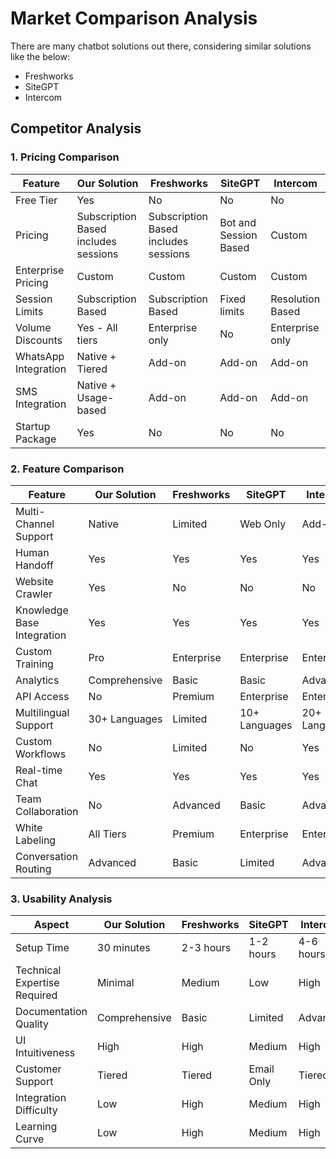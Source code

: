 # Market Comparison Analysis

There are many chatbot solutions out there, considering similar solutions like the below:
- Freshworks
- SiteGPT
- Intercom



## Competitor Analysis

### 1. Pricing Comparison
| Feature | Our Solution | Freshworks | SiteGPT | Intercom |
|---------|--------------|------------|----------|-----------|
| Free Tier | Yes | No | No | No |
| Pricing | Subscription Based includes sessions| Subscription Based includes sessions | Bot and Session Based | Custom |
| Enterprise Pricing | Custom | Custom | Custom | Custom |
| Session Limits | Subscription Based | Subscription Based | Fixed limits | Resolution Based |
| Volume Discounts | Yes - All tiers | Enterprise only | No | Enterprise only |
| WhatsApp Integration | Native + Tiered | Add-on | Add-on | Add-on |
| SMS Integration | Native + Usage-based | Add-on | Add-on | Add-on |
| Startup Package | Yes | No | No | No |



### 2. Feature Comparison

| Feature | Our Solution | Freshworks | SiteGPT | Intercom |
|---------|--------------|------------|----------|-----------|
| Multi-Channel Support | Native | Limited | Web Only | Add-on |
| Human Handoff | Yes | Yes | Yes | Yes |
| Website Crawler | Yes | No | No | No |
| Knowledge Base Integration | Yes | Yes | Yes | Yes |
| Custom Training | Pro | Enterprise | Enterprise | Enterprise |
| Analytics | Comprehensive | Basic | Basic | Advanced |
| API Access | No | Premium | Enterprise | Enterprise |
| Multilingual Support | 30+ Languages | Limited | 10+ Languages | 20+ Languages |
| Custom Workflows | No | Limited | No | Yes |
| Real-time Chat | Yes | Yes | Yes | Yes |
| Team Collaboration | No | Advanced | Basic | Advanced |
| White Labeling | All Tiers | Premium | Enterprise | Enterprise |
| Conversation Routing | Advanced | Basic | Limited | Advanced |



### 3. Usability Analysis

| Aspect | Our Solution | Freshworks | SiteGPT | Intercom |
|---------|--------------|------------|----------|-----------|
| Setup Time | 30 minutes | 2-3 hours | 1-2 hours | 4-6 hours |
| Technical Expertise Required | Minimal | Medium | Low | High |
| Documentation Quality | Comprehensive | Basic | Limited | Advanced |
| UI Intuitiveness | High | High | Medium | High |
| Customer Support | Tiered | Tiered | Email Only | Tiered |
| Integration Difficulty | Low | High | Medium | High |
| Learning Curve | Low | High | Medium | High |

